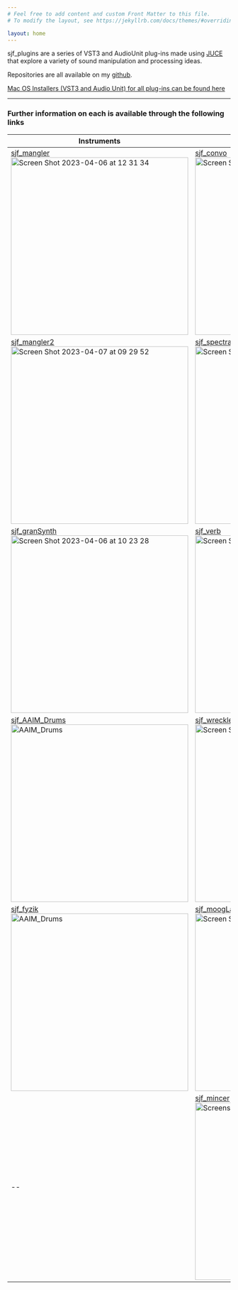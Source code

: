 ```yaml
---
# Feel free to add content and custom Front Matter to this file.
# To modify the layout, see https://jekyllrb.com/docs/themes/#overriding-theme-defaults

layout: home
---
```


sjf_plugins are a series of VST3 and AudioUnit plug-ins made using [JUCE](https://juce.com/) that explore a variety of sound manipulation and processing ideas. 

Repositories are all available on my [github](https://github.com/simohnf?tab=repositories).

[Mac OS Installers (VST3 and Audio Unit) for all plug-ins can be found here](https://drive.google.com/drive/folders/1piEnl876RCiykb0to32ifza1FNUnVpKk?usp=sharing)

---

### Further information on each is available through the following links


Instruments               | Effects               
--------------------- | --------------------- 
[sjf_mangler](/plug-ins/sjf_mangler/)  <br>[<img width="400" alt="Screen Shot 2023-04-06 at 12 31 34" src="https://user-images.githubusercontent.com/12850558/230364601-a87b34b5-8e3a-4db9-b677-1b04cfa8411b.png">](/plug-ins/sjf_mangler/)                 |  [sjf_convo](/plug-ins/sjf_convo/) <br> [<img width="400" alt="Screen Shot 2023-04-28 at 09 44 11" src="https://user-images.githubusercontent.com/12850558/235100836-e2efa1fc-10b8-4c5a-b70d-19d92d01397e.png">](/plug-ins/sjf_convo/)          
[sjf_mangler2](/plug-ins/sjf_mangler2/)<br>[<img width="400" alt="Screen Shot 2023-04-07 at 09 29 52" src="https://user-images.githubusercontent.com/12850558/230573405-45e877fa-a7f7-4dd2-87c6-d462deee9399.png">](/plug-ins/sjf_mangler2/) | [sjf_spectralProcessor](/plug-ins/sjf_spectralProcessor/)<br> [<img width="400" alt="Screen Shot 2023-04-06 at 13 46 20" src="https://user-images.githubusercontent.com/12850558/230382693-e42f22fa-82cd-414d-ad8a-54456e62c52c.png">](/plug-ins/sjf_spectralProcessor/) 
[sjf_granSynth](/plug-ins/sjf_granSynth/)<br>[<img width="400" alt="Screen Shot 2023-04-06 at 10 23 28" src="https://user-images.githubusercontent.com/12850558/230367261-063c02da-9d4b-4e89-8d40-2b4df72ec534.png">](/plug-ins/sjf_granSynth/) | [sjf_verb](/plug-ins/sjf_verb/) <br>[<img width="400" alt="Screen Shot 2023-04-06 at 12 38 30" src="https://user-images.githubusercontent.com/12850558/230365942-f94128f9-32ae-4d48-92de-47f7e8015ffc.png">](/plug-ins/sjf_verb/) 
[sjf_AAIM_Drums](/plug-ins/sjf_AAIM_Drums) <br> [<img width="400" alt="AAIM_Drums" src="https://github.com/simohnf/simohnf.github.io/assets/12850558/c661285b-4127-4198-bae9-7d00086f901b">](/plug-ins/sjf_AAIM_Drums) | [sjf_wrecklessDelay](/plug-ins/sjf_wrecklessDelay/) <br> [<img width="400" alt="Screen Shot 2023-04-06 at 12 39 51" src="https://user-images.githubusercontent.com/12850558/230366209-76841986-428c-4ed9-987a-16a6ea09bb3f.png">](/plug-ins/sjf_wrecklessDelay/) 
 [sjf_fyzik](/plug-ins/sjf_fyzik) <br> [<img width="400" alt="AAIM_Drums" src="https://github.com/simohnf/simohnf.github.io/assets/12850558/1fb91e8e-37f6-49ab-8d03-4779b3ea3c75">](/plug-ins/sjf_fyzik)  | [sjf_moogLadder](/plug-ins/sjf_moogLadder/) <br> [<img width="400" alt="Screen Shot 2023-04-06 at 12 51 37" src="https://user-images.githubusercontent.com/12850558/230369629-be0ecc8a-e1bd-495b-9b04-94d4cb9760fd.png">](/plug-ins/sjf_moogLadder/)     
-- | [sjf_mincer](/plug-ins/sjf_mincer/) <be> [<img width="400" alt="Screenshot 2023-11-08 at 16 11 26" src="https://github.com/simohnf/simohnf.github.io/assets/12850558/1339864c-415b-4307-9da5-ea761956ad65">](/plug-ins/sjf_mincer/)   




